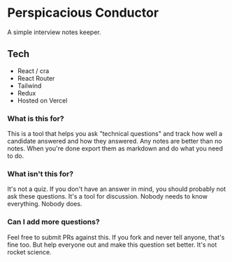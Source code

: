 # Perspicacious Conductor

A simple interview notes keeper.

## Tech

* React / cra
* React Router
* Tailwind
* Redux
* Hosted on Vercel

### What is this for?

This is a tool that helps you ask "technical questions" and track how well a candidate answered and how they answered. Any notes are better than no notes. When you're done export them as markdown and do what you need to do.

### What isn't this for?

It's not a quiz. If you don't have an answer in mind, you should probably not ask these questions. It's a tool for discussion. Nobody needs to know everything. Nobody does.

### Can I add more questions?

Feel free to submit PRs against this. If you fork and never tell anyone, that's fine too. But help everyone out and make this question set better. It's not rocket science. 